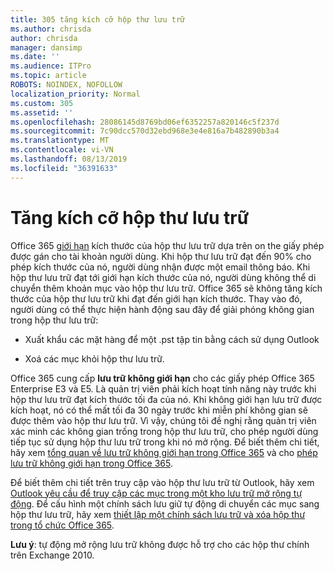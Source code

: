 ```yaml
---
title: 305 tăng kích cỡ hộp thư lưu trữ
ms.author: chrisda
author: chrisda
manager: dansimp
ms.date: ''
ms.audience: ITPro
ms.topic: article
ROBOTS: NOINDEX, NOFOLLOW
localization_priority: Normal
ms.custom: 305
ms.assetid: ''
ms.openlocfilehash: 28086145d8769bd06ef6352257a820146c5f237d
ms.sourcegitcommit: 7c90dcc570d32ebd968e3e4e816a7b482890b3a4
ms.translationtype: MT
ms.contentlocale: vi-VN
ms.lasthandoff: 08/13/2019
ms.locfileid: "36391633"
---
```

# <a name="increase-the-archive-mailbox-size"></a>Tăng kích cỡ hộp thư lưu trữ

Office 365 [giới hạn](https://docs.microsoft.com/office365/servicedescriptions/exchange-online-service-description/exchange-online-limits#mailbox-storage-limits) kích thước của hộp thư lưu trữ dựa trên on the giấy phép được gán cho tài khoản người dùng. Khi hộp thư lưu trữ đạt đến 90% cho phép kích thước của nó, người dùng nhận được một email thông báo. Khi hộp thư lưu trữ đạt tới giới hạn kích thước của nó, người dùng không thể di chuyển thêm khoản mục vào hộp thư lưu trữ. Office 365 sẽ không tăng kích thước của hộp thư lưu trữ khi đạt đến giới hạn kích thước. Thay vào đó, người dùng có thể thực hiện hành động sau đây để giải phóng không gian trong hộp thư lưu trữ:

- Xuất khẩu các mặt hàng để một .pst tập tin bằng cách sử dụng Outlook

- Xoá các mục khỏi hộp thư lưu trữ.

Office 365 cung cấp **lưu trữ không giới hạn** cho các giấy phép Office 365 Enterprise E3 và E5. Là quản trị viên phải kích hoạt tính năng này trước khi hộp thư lưu trữ đạt kích thước tối đa của nó. Khi không giới hạn lưu trữ được kích hoạt, nó có thể mất tối đa 30 ngày trước khi miễn phí không gian sẽ được thêm vào hộp thư lưu trữ. Vì vậy, chúng tôi đề nghị rằng quản trị viên xác minh các không gian trống trong hộp thư lưu trữ, cho phép người dùng tiếp tục sử dụng hộp thư lưu trữ trong khi nó mở rộng. Để biết thêm chi tiết, hãy xem [tổng quan về lưu trữ không giới hạn trong Office 365](https://docs.microsoft.com/office365/securitycompliance/unlimited-archiving) và cho [phép lưu trữ không giới hạn trong Office 365](https://docs.microsoft.com/office365/securitycompliance/enable-unlimited-archiving).

Để biết thêm chi tiết trên truy cập vào hộp thư lưu trữ từ Outlook, hãy xem [Outlook yêu cầu để truy cập các mục trong một kho lưu trữ mở rộng tự động](https://docs.microsoft.com/office365/securitycompliance/unlimited-archiving#outlook-requirements-for-accessing-items-in-an-auto-expanded-archive). Để cấu hình một chính sách lưu giữ tự động di chuyển các mục sang hộp thư lưu trữ, hãy xem [thiết lập một chính sách lưu trữ và xóa hộp thư trong tổ chức Office 365](https://docs.microsoft.com/office365/securitycompliance/set-up-an-archive-and-deletion-policy-for-mailboxes).

**Lưu ý**: tự động mở rộng lưu trữ không được hỗ trợ cho các hộp thư chính trên Exchange 2010.
